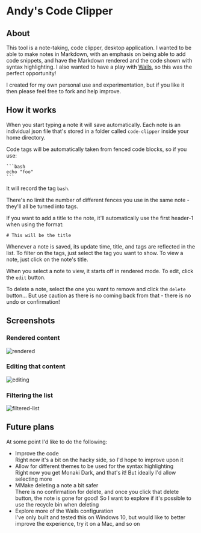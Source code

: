 # Andy's Code Clipper

## About

This tool is a note-taking, code clipper, desktop application.  I wanted to be able to make notes in Markdown, with an emphasis on being able to add code snippets, and have the Markdown rendered and the code shown with syntax highlighting.  I also wanted to have a play with [Wails](https://wails.io/), so this was the perfect opportunity!

I created for my own personal use and experimentation, but if you like it then please feel free to fork and help improve.

## How it works

When you start typing a note it will save automatically.  Each note is an individual json file that's stored in a folder called `code-clipper` inside your home directory.

Code tags will be automatically taken from fenced code blocks, so if you use:

~~~
```bash
echo "foo"
```
~~~

It will record the tag `bash`.

There's no limit the number of different fences you use in the same note - they'll all be turned into tags.

If you want to add a title to the note, it'll automatically use the first header-1 when using the format:

~~~
# This will be the title
~~~

Whenever a note is saved, its update time, title, and tags are reflected in the list.  To filter on the tags, just select the tag you want to show.  To view a note, just click on the note's title.

When you select a note to view, it starts off in rendered mode.  To edit, click the `edit` button.

To delete a note, select the one you want to remove and click the `delete` button... But use caution as there is no coming back from that - there is no undo or confirmation!

## Screenshots

### Rendered content
![rendered](https://user-images.githubusercontent.com/684421/201500979-b5eed0f5-cb12-467d-9bfa-50ff6d6f2e7f.png)

### Editing that content
![editing](https://user-images.githubusercontent.com/684421/201500993-df3add5b-378f-4203-8fa0-4e3e00a8f2ec.png)

### Filtering the list
![filtered-list](https://user-images.githubusercontent.com/684421/201500996-106f37bc-c84a-49d3-96f9-dd0bfc23ed88.png)


## Future plans

At some point I'd like to do the following:

- Improve the code \
Right now it's a bit on the hacky side, so I'd hope to improve upon it
- Allow for different themes to be used for the syntax highlighting \
Right now you get Monaki Dark, and that's it!  But ideally I'd allow selecting more
- MMake deleting a note a bit safer \
There is no confirmation for delete, and once you click that delete button, the note is gone for good!  So I want to explore if it's possible to use the recycle bin when deleting
- Explore more of the Wails configuration \
I've only built and tested this on Windows 10, but would like to better improve the experience, try it on a Mac, and so on

